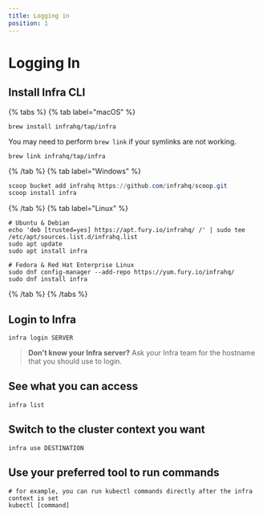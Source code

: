 ```yaml
---
title: Logging in
position: 1
---
```


# Logging In

## Install Infra CLI

{% tabs %}
{% tab label="macOS" %}
```
brew install infrahq/tap/infra
```
You may need to perform `brew link` if your symlinks are not working.
```
brew link infrahq/tap/infra
```
{% /tab %}
{% tab label="Windows" %}
```powershell
scoop bucket add infrahq https://github.com/infrahq/scoop.git
scoop install infra
```
{% /tab %}
{% tab label="Linux" %}
```
# Ubuntu & Debian
echo 'deb [trusted=yes] https://apt.fury.io/infrahq/ /' | sudo tee /etc/apt/sources.list.d/infrahq.list
sudo apt update
sudo apt install infra
```
```
# Fedora & Red Hat Enterprise Linux
sudo dnf config-manager --add-repo https://yum.fury.io/infrahq/
sudo dnf install infra
```
{% /tab %}
{% /tabs %}

## Login to Infra

```
infra login SERVER
```

> **Don't know your Infra server?**
> Ask your Infra team for the hostname that you should use to login.

## See what you can access

```
infra list
```

## Switch to the cluster context you want

```
infra use DESTINATION
```

## Use your preferred tool to run commands

```
# for example, you can run kubectl commands directly after the infra context is set
kubectl [command]
```
